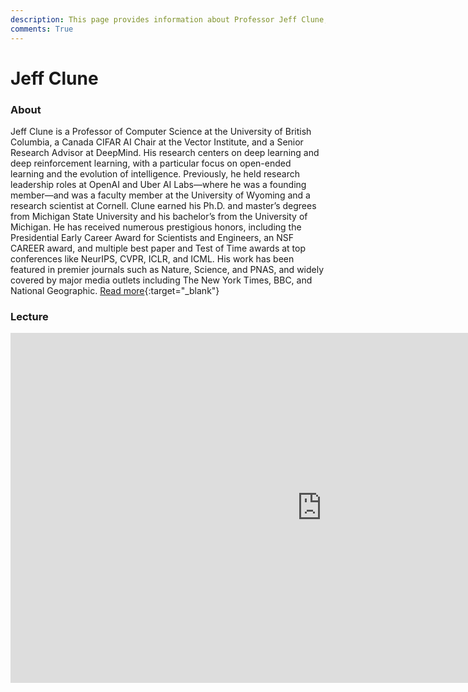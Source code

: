 ```yaml
---
description: This page provides information about Professor Jeff Clune, his contributions to reinforcement learning, and details about his talk, including its recoding and slides.
comments: True
---
```


# Jeff Clune

### About

Jeff Clune is a Professor of Computer Science at the University of British Columbia, a Canada CIFAR AI Chair at the Vector Institute, and a Senior Research Advisor at DeepMind. His research centers on deep learning and deep reinforcement learning, with a particular focus on open-ended learning and the evolution of intelligence. Previously, he held research leadership roles at OpenAI and Uber AI Labs—where he was a founding member—and was a faculty member at the University of Wyoming and a research scientist at Cornell. Clune earned his Ph.D. and master’s degrees from Michigan State University and his bachelor’s from the University of Michigan. He has received numerous prestigious honors, including the Presidential Early Career Award for Scientists and Engineers, an NSF CAREER award, and multiple best paper and Test of Time awards at top conferences like NeurIPS, CVPR, ICLR, and ICML. His work has been featured in premier journals such as Nature, Science, and PNAS, and widely covered by major media outlets including The New York Times, BBC, and National Geographic. [Read more](http://jeffclune.com){:target="_blank"}

### Lecture

<iframe width="996" height="560" src="https://www.youtube.com/embed/tP5AB5GgZAE" title="YouTube video player" frameborder="0" allow="accelerometer; autoplay; clipboard-write; encrypted-media; gyroscope; picture-in-picture; web-share" referrerpolicy="strict-origin-when-cross-origin" allowfullscreen></iframe>

<!-- ### Slides

<object class="pdf" 
        data="/assets/guests/nan_jiang.pdf"
        width="996"
        height="560">
</object>

[Download Slides](/assets/guests/nan_jiang.pdf){:target="_blank" .md-button .md-button--primary } -->